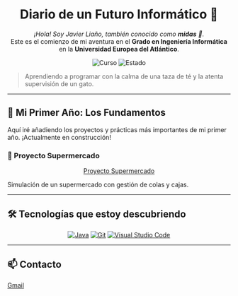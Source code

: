 <h1 align="center">Diario de un Futuro Informático 🚀</h1>

<p align="center">
  <em>¡Hola! Soy Javier Liaño, también conocido como <strong>midas</strong> 👋.</em>
  <br>
  Este es el comienzo de mi aventura en el <strong>Grado en Ingeniería Informática</strong> en la <strong>Universidad Europea del Atlántico</strong>.
</p>

<p align="center">
  <img alt="Curso" src="https://img.shields.io/badge/Curso-Primero-9cf?style=for-the-badge&logo=github">
  <img alt="Estado" src="https://img.shields.io/badge/Estado-En_Proceso-orange?style=for-the-badge&logo=coda">
</p>

> Aprendiendo a programar con la calma de una taza de té y la atenta supervisión de un gato.

---

## 🌱 Mi Primer Año: Los Fundamentos

Aquí iré añadiendo los proyectos y prácticas más importantes de mi primer año. ¡Actualmente en construcción!

### 🛒 Proyecto Supermercado

<p align="center">
  <a href="https://github.com/JavierLianoRioz/Supermercado">Proyecto Supermercado</a>
</p>

Simulación de un supermercado con gestión de colas y cajas.

---
## 🛠️ Tecnologías que estoy descubriendo

<p align="center">
  <a href="https://www.java.com/en/"><img alt="Java" src="https://img.shields.io/badge/Java-ED8B00?style=for-the-badge&logo=openjdk&logoColor=white"/></a>
  <a href="https://git-scm.com/"><img alt="Git" src="https://img.shields.io/badge/Git-F05032?style=for-the-badge&logo=git&logoColor=white"/></a>
  <a href="https://code.visualstudio.com/"><img alt="Visual Studio Code" src="https://img.shields.io/badge/Visual_Studio_Code-007ACC?style=for-the-badge&logo=visual-studio-code&logoColor=white"/></a>
</p>

---

## 📫 Contacto
<a href="mailto:soy@midasdev.es">Gmail</a>
